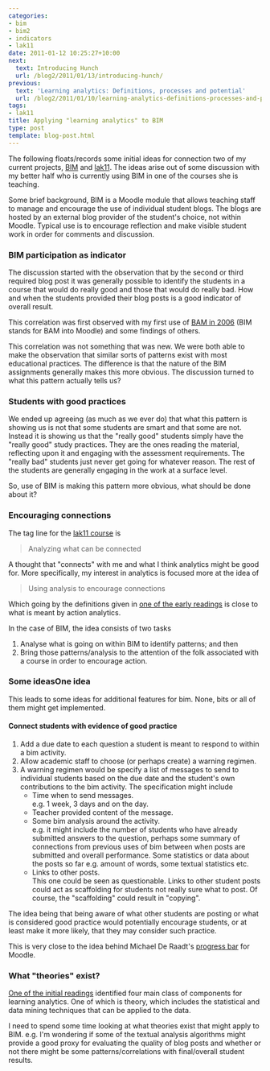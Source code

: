 ```yaml
---
categories:
- bim
- bim2
- indicators
- lak11
date: 2011-01-12 10:25:27+10:00
next:
  text: Introducing Hunch
  url: /blog2/2011/01/13/introducing-hunch/
previous:
  text: 'Learning analytics: Definitions, processes and potential'
  url: /blog2/2011/01/10/learning-analytics-definitions-processes-and-potential/
tags:
- lak11
title: Applying "learning analytics" to BIM
type: post
template: blog-post.html
---
```

The following floats/records some initial ideas for connection two of my current projects, [BIM](/blog2/research/bam-blog-aggregation-management/) and [lak11](http://www.learninganalytics.net/). The ideas arise out of some discussion with my better half who is currently using BIM in one of the courses she is teaching.

Some brief background, BIM is a Moodle module that allows teaching staff to manage and encourage the use of individual student blogs. The blogs are hosted by an external blog provider of the student's choice, not within Moodle. Typical use is to encourage reflection and make visible student work in order for comments and discussion.

### BIM participation as indicator

The discussion started with the observation that by the second or third required blog post it was generally possible to identify the students in a course that would do really good and those that would do really bad. How and when the students provided their blog posts is a good indicator of overall result.

This correlation was first observed with my first use of [BAM in 2006](/blog2/publications/blogs-reflective-journals-and-aggregation-an-initial-experiment/#predictor) (BIM stands for BAM into Moodle) and some findings of others.

This correlation was not something that was new. We were both able to make the observation that similar sorts of patterns exist with most educational practices. The difference is that the nature of the BIM assignments generally makes this more obvious. The discussion turned to what this pattern actually tells us?

### Students with good practices

We ended up agreeing (as much as we ever do) that what this pattern is showing us is not that some students are smart and that some are not. Instead it is showing us that the "really good" students simply have the "really good" study practices. They are the ones reading the material, reflecting upon it and engaging with the assessment requirements. The "really bad" students just never get going for whatever reason. The rest of the students are generally engaging in the work at a surface level.

So, use of BIM is making this pattern more obvious, what should be done about it?

### Encouraging connections

The tag line for the [lak11 course](http://www.learninganalytics.net/) is

> Analyzing what can be connected

A thought that "connects" with me and what I think analytics might be good for. More specifically, my interest in analytics is focused more at the idea of

> Using analysis to encourage connections

Which going by the definitions given in [one of the early readings](/blog2/2011/01/10/learning-analytics-definitions-processes-and-potential/) is close to what is meant by action analytics.

In the case of BIM, the idea consists of two tasks

1. Analyse what is going on within BIM to identify patterns; and then
2. Bring those patterns/analysis to the attention of the folk associated with a course in order to encourage action.

### Some ideasOne idea

This leads to some ideas for additional features for bim. None, bits or all of them might get implemented.

#### Connect students with evidence of good practice

1. Add a due date to each question a student is meant to respond to within a bim activity.
2. Allow academic staff to choose (or perhaps create) a warning regimen.
3. A warning regimen would be specify a list of messages to send to individual students based on the due date and the student's own contributions to the bim activity. The specification might include
    - Time when to send messages.  
        e.g. 1 week, 3 days and on the day.
    - Teacher provided content of the message.
    - Some bim analysis around the activity.  
        e.g. it might include the number of students who have already submitted answers to the question, perhaps some summary of connections from previous uses of bim between when posts are submitted and overall performance. Some statistics or data about the posts so far e.g. amount of words, some textual statistics etc.
    - Links to other posts.  
        This one could be seen as questionable. Links to other student posts could act as scaffolding for students not really sure what to post. Of course, the "scaffolding" could result in "copying".

The idea being that being aware of what other students are posting or what is considered good practice would potentially encourage students, or at least make it more likely, that they may consider such practice.

This is very close to the idea behind Michael De Raadt's [progress bar](http://www.sci.usq.edu.au/staff/deraadt/progressBar.html) for Moodle.

### What "theories" exist?

[One of the initial readings](/blog2/2011/01/10/learning-analytics-definitions-processes-and-potential/) identified four main class of components for learning analytics. One of which is theory, which includes the statistical and data mining techniques that can be applied to the data.

I need to spend some time looking at what theories exist that might apply to BIM. e.g. I'm wondering if some of the textual analysis algorithms might provide a good proxy for evaluating the quality of blog posts and whether or not there might be some patterns/correlations with final/overall student results.